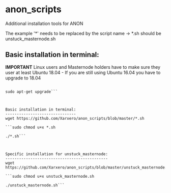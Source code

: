 # anon_scripts
Additional installation tools for ANON


The example '*' needs to be replaced by the script name -> *.sh should be unstuck_masternode.sh


Basic installation in terminal:
-------------------------------
**IMPORTANT** Linux users and Masternode holders have to make sure they user at least Ubuntu 18.04 - If you are still using Ubuntu 16.04 you have to upgrade to 18.04

```sudo apt-get update

sudo apt-get upgrade```



Basic installation in terminal:
-------------------------------
wget https://github.com/Xarxero/anon_scripts/blob/master/*.sh

```sudo chmod u+x *.sh

./*.sh```



Specific installation for unstuck_masternode:
---------------------------------------------
wget https://github.com/Xarxero/anon_scripts/blob/master/unstuck_masternode.sh

```sudo chmod u+x unstuck_masternode.sh

./unstuck_masternode.sh```

